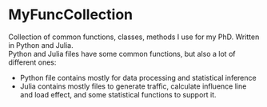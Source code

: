 # MyFuncCollection

Collection of common functions, classes, methods I use for my PhD.
Written in Python and Julia.  
Python and Julia files have some common functions, but also a lot of different ones:  
  
+ Python file contains mostly for data processing and statistical inference
+ Julia contains mostly files to generate traffic, calculate influence line and load effect, and some statistical functions to support it.
